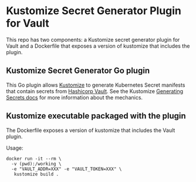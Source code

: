 # Kustomize Secret Generator Plugin for Vault

This repo has two components: a Kustomize secret generator plugin for Vault and
a Dockerfile that exposes a version of kustomize that includes the plugin.

## Kustomize Secret Generator Go plugin

This Go plugin allows [Kustomize](https://kustomize.io) to generate Kubernetes
Secret manifests that contain secrets from [Hashicorp
Vault](https://vaultproject.io). See the Kustomize [Generating Secrets
docs](https://github.com/kubernetes-sigs/kustomize/blob/7971ac1/examples/kvSourceGoPlugin.md)
for more information about the mechanics.

## Kustomize executable packaged with the plugin

The Dockerfile exposes a version of kustomize that includes the Vault plugin.

Usage:

```
docker run -it --rm \
  -v (pwd):/working \
  -e "VAULT_ADDR=XXX" -e "VAULT_TOKEN=XXX" \
   kustomize build .
```
